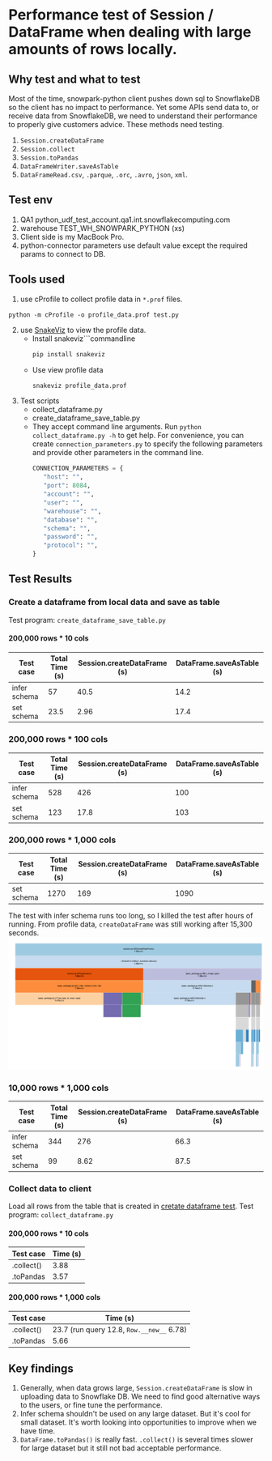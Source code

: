 # Performance test of Session / DataFrame when dealing with large amounts of rows locally.
## Why test and what to test
Most of the time, snowpark-python client pushes down sql to SnowflakeDB so the client has no impact to performance. Yet
some APIs send data to, or receive data from SnowflakeDB, we need to understand their performance to properly give customers advice.
These methods need testing.
1. `Session.createDataFrame`
2. `Session.collect`
3. `Session.toPandas`
4. `DataFrameWriter.saveAsTable`
5. `DataFrameRead.csv`, `.parque`, `.orc`, `.avro`, `json`, `xml`.

## Test env
1. QA1 python_udf_test_account.qa1.int.snowflakecomputing.com
2. warehouse TEST_WH_SNOWPARK_PYTHON (xs)
3. Client side is my MacBook Pro.
4. python-connector parameters use default value except the required params to connect to DB.

## Tools used
1. use cProfile to collect profile data in `*.prof` files.
```commandline
python -m cProfile -o profile_data.prof test.py
```
2. use [SnakeViz](https://jiffyclub.github.io/snakeviz/) to view the profile data.
    - Install snakeviz```commandline
      ```bash
      pip install snakeviz
      ```
    - Use view profile data
      ```bash
      snakeviz profile_data.prof
      ```
3. Test scripts
   - collect_dataframe.py
   - create_dataframe_save_table.py
   - They accept command line arguments. Run `python collect_dataframe.py -h` to get help. For convenience,
     you can create `connection_parameters.py` to specify the following parameters and provide other parameters
     in the command line.
     ```python
     CONNECTION_PARAMETERS = {
        "host": "",
        "port": 8084,
        "account": "",
        "user": "",
        "warehouse": "",
        "database": "",
        "schema": "",
        "password": "",
        "protocol": "",
     }
     ```
## Test Results
### Create a dataframe from local data and save as table
Test program: `create_dataframe_save_table.py`

#### 200,000 rows * 10 cols
  Test case | Total Time (s) | Session.createDataFrame (s) | DataFrame.saveAsTable (s)
--- | --- | --- | ---
 infer schema | 57 | 40.5 | 14.2
 set schema | 23.5 | 2.96 | 17.4

### 200,000 rows * 100 cols

  Test case | Total Time (s) | Session.createDataFrame (s) | DataFrame.saveAsTable (s)
--- | --- | --- | ---
 infer schema | 528 | 426 | 100
 set schema | 123 | 17.8 | 103

### 200,000 rows * 1,000 cols
  Test case | Total Time (s) | Session.createDataFrame (s) | DataFrame.saveAsTable (s)
--- | --- | --- | ---
set schema | 1270 | 169 | 1090

The test with infer schema runs too long, so I killed the test after hours of running.
From profile data, `createDataFrame` was still working after 15,300 seconds.
![img.png](createDataFrameInferSchema.png)

### 10,000 rows * 1,000 cols
  Test case | Total Time (s) | Session.createDataFrame (s) | DataFrame.saveAsTable (s)
--- | --- | --- | ---
infer schema | 344 | 276 | 66.3
set schema | 99 | 8.62 | 87.5

### Collect data to client
Load all rows from the table that is created in [cretate dataframe test](#create-a-dataframe-with-large-number-of-rows).
Test program: `collect_dataframe.py`

#### 200,000 rows * 10 cols
  Test case | Time (s)
--- | ---
 .collect() | 3.88
 .toPandas | 3.57

#### 200,000 rows * 1,000 cols
  Test case | Time (s)
--- | ---
 .collect() | 23.7 (run query 12.8, `Row.__new__` 6.78)
 .toPandas | 5.66

## Key findings
1. Generally, when data grows large, `Session.createDataFrame` is slow in uploading data to Snowflake DB. We need to find good alternative ways to the users, or fine tune the performance.
2. Infer schema shouldn't be used on any large dataset. But it's cool for small dataset. It's worth looking into opportunities to improve when we have time.
3. `DataFrame.toPandas()` is really fast. `.collect()` is several times slower for large dataset but it still not bad acceptable performance.
